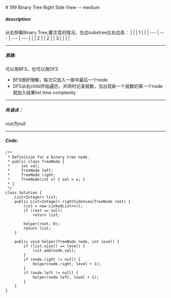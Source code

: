 \# 199 Binary Tree Right Side View -- medium
##### description:
从右侧看Binary Tree,要注意的情况，左边substree比右边高：
|    |    | 1   |    |
| --- | --- | --- | --- |
|     | 2   |     | 2   |
| 3   |     |     |     |
****************
##### 思路:
可以用BFS，也可以用DFS
- BFS很好理解，每次只加入一层中最后一个node
- DFS从右child开始遍历，并同时记录层数，当出现新一个层数的第一个node就加入结果list
time complexity
**********
##### 失误点：
root为null
********
##### Code:
```
/**
 * Definition for a binary tree node.
 * public class TreeNode {
 *     int val;
 *     TreeNode left;
 *     TreeNode right;
 *     TreeNode(int x) { val = x; }
 * }
 */
class Solution {
    List<Integer> list;
    public List<Integer> rightSideView(TreeNode root) {
        list = new LinkedList<>();
        if (root == null)
            return list;

        helper(root, 0);
        return list;
    }

    public void helper(TreeNode node, int level) {
        if (list.size() == level) {
            list.add(node.val);
        }
        if (node.right != null) {
            helper(node.right, level + 1);
        }
        if (node.left != null) {
            helper(node.left, level + 1);
        }
    }
}
```
